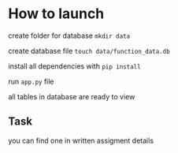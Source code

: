 # How to launch

create folder for database `mkdir data`

create database file `touch data/function_data.db`

install all dependencies with `pip install`

run `app.py` file

all tables in database are ready to view

## Task

you can find one in written assigment details
